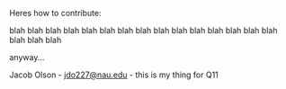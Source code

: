 Heres how to contribute:

blah blah blah blah blah blah blah blah blah blah blah blah blah blah blah blah blah blah 

anyway...

Jacob Olson - jdo227@nau.edu - this is my thing for Q11
